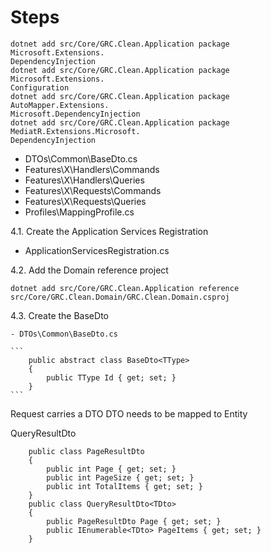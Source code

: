 # Steps

```
dotnet add src/Core/GRC.Clean.Application package Microsoft.Extensions.
DependencyInjection
dotnet add src/Core/GRC.Clean.Application package Microsoft.Extensions.
Configuration       
dotnet add src/Core/GRC.Clean.Application package AutoMapper.Extensions.
Microsoft.DependencyInjection
dotnet add src/Core/GRC.Clean.Application package MediatR.Extensions.Microsoft.
DependencyInjection
```      
   
   - DTOs\Common\BaseDto.cs
   - Features\X\Handlers\Commands
   - Features\X\Handlers\Queries
   - Features\X\Requests\Commands
   - Features\X\Requests\Queries
   - Profiles\MappingProfile.cs


4.1. Create the Application Services Registration

   - ApplicationServicesRegistration.cs

4.2. Add the Domain reference project

   ```
   dotnet add src/Core/GRC.Clean.Application reference src/Core/GRC.Clean.Domain/GRC.Clean.Domain.csproj
   ```
   
4.3. Create the BaseDto
    
    - DTOs\Common\BaseDto.cs

    ```
        public abstract class BaseDto<TType>
        {
            public TType Id { get; set; }
        }
    ```



Request carries a DTO
DTO needs to be mapped to Entity 

QueryResultDto
```
    public class PageResultDto
    {
        public int Page { get; set; }
        public int PageSize { get; set; }
        public int TotalItems { get; set; }
    }
    public class QueryResultDto<TDto>
    {
        public PageResultDto Page { get; set; }
        public IEnumerable<TDto> PageItems { get; set; }
    }
```
